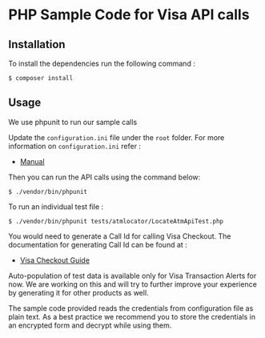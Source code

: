 # PHP Sample Code for Visa API calls

## Installation

To install the dependencies run the following command :

	$ composer install

## Usage

We use phpunit to run our sample calls

Update the `configuration.ini` file under the `root` folder. For more information on `configuration.ini` refer :
	 
* [Manual](https://github.com/visa/SampleCode/wiki/Manual)

Then you can run the API calls using the command below:
    
    $ ./vendor/bin/phpunit

To run an individual test file :

	$ ./vendor/bin/phpunit tests/atmlocator/LocateAtmApiTest.php

You would need to generate a Call Id for calling Visa Checkout. The documentation for generating Call Id can be found at :

* [Visa Checkout Guide](https://github.com/visa/SampleCode/wiki/Visa-Checkout)

Auto-population of test data is available only for Visa Transaction Alerts for now. We are working on this and will try to further improve your experience by generating it for other products as well.

The sample code provided reads the credentials from configuration file as plain text. As a best practice we recommend you to store the credentials in an encrypted form and decrypt while using them.